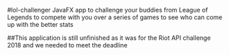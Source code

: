 #lol-challenger
JavaFX app to challenge your buddies from League of Legends to compete with you over a series of games
to see who can come up with the better stats

##This application is still unfinished as it was for the Riot API challenge 2018 and we needed to meet the deadline
